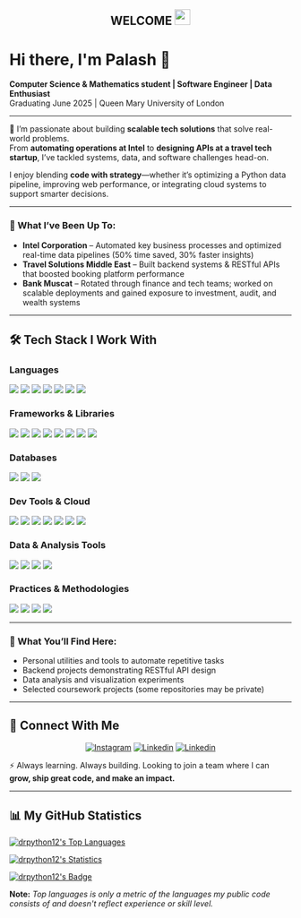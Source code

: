 <h2 align="center">
    WELCOME 
    <img src="https://media.giphy.com/media/hvRJCLFzcasrR4ia7z/giphy.gif" width="28">
</h2>

# Hi there, I'm Palash 👋

**Computer Science & Mathematics student | Software Engineer | Data Enthusiast**  
Graduating June 2025 | Queen Mary University of London

---

🚀 I’m passionate about building **scalable tech solutions** that solve real-world problems.  
From **automating operations at Intel** to **designing APIs at a travel tech startup**, I’ve tackled systems, data, and software challenges head-on.

I enjoy blending **code with strategy**—whether it’s optimizing a Python data pipeline, improving web performance, or integrating cloud systems to support smarter decisions.

---

### 💼 What I’ve Been Up To:
- **Intel Corporation** – Automated key business processes and optimized real-time data pipelines (50% time saved, 30% faster insights)
- **Travel Solutions Middle East** – Built backend systems & RESTful APIs that boosted booking platform performance
- **Bank Muscat** – Rotated through finance and tech teams; worked on scalable deployments and gained exposure to investment, audit, and wealth systems

---

## 🛠️ Tech Stack I Work With

### **Languages**
![](https://img.shields.io/badge/Python-FFD43B?style=for-the-badge&logo=python&logoColor=blue)
![](https://img.shields.io/badge/Java-ED8B00?style=for-the-badge&logo=java&logoColor=white)
![](https://img.shields.io/badge/C-00599C?style=for-the-badge&logo=c&logoColor=white)
![](https://img.shields.io/badge/C%2B%2B-00599C?style=for-the-badge&logo=c%2B%2B&logoColor=white)
![](https://img.shields.io/badge/C%23-239120?style=for-the-badge&logo=c-sharp&logoColor=white)
![](https://img.shields.io/badge/JavaScript-323330?style=for-the-badge&logo=javascript&logoColor=F7DF1E)
![](https://img.shields.io/badge/R-276DC3?style=for-the-badge&logo=r&logoColor=white)

### **Frameworks & Libraries**
![](https://img.shields.io/badge/Flask-000000?style=for-the-badge&logo=flask&logoColor=white)
![](https://img.shields.io/badge/TensorFlow-FF6F00?style=for-the-badge&logo=TensorFlow&logoColor=white)
![](https://img.shields.io/badge/Keras-D00000?style=for-the-badge&logo=Keras&logoColor=white)
![](https://img.shields.io/badge/scikit_learn-F7931E?style=for-the-badge&logo=scikit-learn&logoColor=white)
![](https://img.shields.io/badge/SciPy-654FF0?style=for-the-badge&logo=SciPy&logoColor=white)
![](https://img.shields.io/badge/Numpy-777BB4?style=for-the-badge&logo=numpy&logoColor=white)
![](https://img.shields.io/badge/Pandas-2C2D72?style=for-the-badge&logo=pandas&logoColor=white)
![](https://img.shields.io/badge/Plotly-239120?style=for-the-badge&logo=plotly&logoColor=white)

### **Databases**
![](https://img.shields.io/badge/MySQL-005C84?style=for-the-badge&logo=mysql&logoColor=white)
![](https://img.shields.io/badge/PostgreSQL-316192?style=for-the-badge&logo=postgresql&logoColor=white)
![](https://img.shields.io/badge/SQLite-07405E?style=for-the-badge&logo=sqlite&logoColor=white)

### **Dev Tools & Cloud**
![](https://img.shields.io/badge/GitHub-100000?style=for-the-badge&logo=github&logoColor=white)
![](https://img.shields.io/badge/Git-F05032?style=for-the-badge&logo=git&logoColor=white)
![](https://img.shields.io/badge/Visual_Studio_Code-0078D4?style=for-the-badge&logo=visual%20studio%20code&logoColor=white)
![](https://img.shields.io/badge/Visual_Studio-5C2D91?style=for-the-badge&logo=visual%20studio&logoColor=white)
![](https://img.shields.io/badge/Azure-0078D4?style=for-the-badge&logo=microsoftazure&logoColor=white)
![](https://img.shields.io/badge/Docker-2496ED?style=for-the-badge&logo=docker&logoColor=white)
![](https://img.shields.io/badge/OpenVZ-0098DA?style=for-the-badge&logo=linux&logoColor=white)

### **Data & Analysis Tools**
![](https://img.shields.io/badge/Jupyter-F37626.svg?&style=for-the-badge&logo=Jupyter&logoColor=white)
![](https://img.shields.io/badge/Microsoft_Excel-217346?style=for-the-badge&logo=microsoftexcel&logoColor=white)
![](https://img.shields.io/badge/Microsoft_PowerPoint-B7472A?style=for-the-badge&logo=microsoftpowerpoint&logoColor=white)
![](https://img.shields.io/badge/Microsoft_Word-2B579A?style=for-the-badge&logo=microsoftword&logoColor=white)

### **Practices & Methodologies**
![](https://img.shields.io/badge/Agile-0052CC?style=for-the-badge&logo=agile&logoColor=white)
![](https://img.shields.io/badge/CI/CD-2C2D72?style=for-the-badge&logo=githubactions&logoColor=white)
![](https://img.shields.io/badge/API_Development-FF6F00?style=for-the-badge&logo=postman&logoColor=white)
![](https://img.shields.io/badge/Version_Control-Git%2FGitHub-181717?style=for-the-badge&logo=git&logoColor=white)

---

### 📌 What You’ll Find Here:
- Personal utilities and tools to automate repetitive tasks
- Backend projects demonstrating RESTful API design
- Data analysis and visualization experiments
- Selected coursework projects (some repositories may be private)

---

## 🤳 Connect With Me

<p align="center">
    <a href="https://www.instagram.com/palashhg/"><img alt="Instagram" title="Instagram" src="https://img.shields.io/badge/Instagram-E4405F?style=for-the-badge&logo=instagram&logoColor=white"/></a>
    <a href="https://www.linkedin.com/in/palash-gandhi"><img alt="Linkedin" title="LinkedIn" src="https://img.shields.io/badge/-Linkedin-0A66C2?style=for-the-badge&logo=linkedin&logoColor=white"/></a>
    <a href="mailto:palashsamirgandhi@gmail.com"><img alt="Linkedin" title="Gmail" src="https://img.shields.io/badge/Gmail-D14836?style=for-the-badge&logo=gmail&logoColor=white"/></a>
</p>

⚡ Always learning. Always building. Looking to join a team where I can **grow, ship great code, and make an impact.**

---

## 📊 My GitHub Statistics

<a href="https://github.com/anuraghazra/github-readme-stats"><img alt="drpython12's Top Languages" src="https://github-readme-stats.vercel.app/api/top-langs/?username=drpython12"/></a>

<a href="https://github.com/anuraghazra/github-readme-stats"><img alt="drpython12's Statistics" src="https://github-readme-stats.vercel.app/api?username=drpython12"/></a>

<a href="https://github.com/anuraghazra/github-readme-stats"><img alt="drpython12's Badge" src="https://github-readme-streak-stats.herokuapp.com/?user=drpython12"/></a>

<b>Note:</b> <em>Top languages is only a metric of the languages my public code consists of and doesn't reflect experience or skill level.</em>
